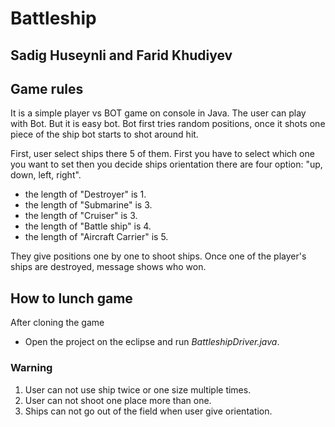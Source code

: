 # Battleship
## Sadig Huseynli and Farid Khudiyev
## Game rules

It is a simple player vs BOT game on console in Java. The user can play with Bot. But it is easy bot. Bot first tries random positions, once it shots  one piece of the ship bot starts to shot around hit.

First, user select  ships there 5 of them. First you have to select which one you want to set then you decide ships orientation there are four option: "up, down, left, right".

* the length of "Destroyer" is 1. 
* the length of "Submarine" is 3.
* the length of "Cruiser" is 3.
* the length of "Battle ship" is 4.
* the length of "Aircraft Carrier" is 5.

They give positions one by one to shoot ships. Once one of the player's ships are destroyed, message shows who won.

## How to lunch game

After cloning the game

* Open the project on the eclipse and run *BattleshipDriver.java*.

### Warning

1. User can not use ship twice or one size multiple times.
1. User can not shoot one place more than one.
1. Ships can not go out of the field when user give orientation.



